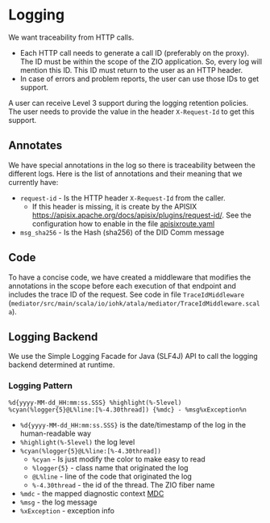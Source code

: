 # Logging

We want traceability from HTTP calls.
- Each HTTP call needs to generate a call ID (preferably on the proxy). The ID must be within the scope of the ZIO application. So, every log will mention this ID. This ID must return to the user as an HTTP header.
- In case of errors and problem reports, the user can use those IDs to get support.

A user can receive Level 3 support during the logging retention policies. The user needs to provide the value in the header `X-Request-Id` to get this support.

## Annotates

We have special annotations in the log so there is traceability between the different logs. 
Here is the list of annotations and their meaning that we currently have:

- `request-id` - Is the HTTP header `X-Request-Id` from the caller.
  - If this header is missing, it is create by the APISIX https://apisix.apache.org/docs/apisix/plugins/request-id/. See the configuration how to enable in the file [apisixroute.yaml](https://github.com/input-output-hk/atala-prism-mediator/blob/eb6d822f125bea7b3da8f[…]0a378/infrastructure/charts/mediator/templates/apisixroute.yaml)
- `msg_sha256` - Is the Hash (sha256) of the DID Comm message

## Code

To have a concise code, we have created a middleware that modifies the annotations in the scope before each execution of that endpoint and includes the trace ID of the request.
See code in file `TraceIdMiddleware` (`mediator/src/main/scala/io/iohk/atala/mediator/TraceIdMiddleware.scala`).

## Logging Backend

We use the Simple Logging Facade for Java (SLF4J) API to call the logging backend determined at runtime.

### Logging Pattern

`%d{yyyy-MM-dd_HH:mm:ss.SSS} %highlight(%-5level) %cyan(%logger{5}@L%line:[%-4.30thread]) {%mdc} - %msg%xException%n`

- `%d{yyyy-MM-dd_HH:mm:ss.SSS}` is the date/timestamp of the log in the human-readable way
- `%highlight(%-5level)` the log level
- `%cyan(%logger{5}@L%line:[%-4.30thread])`
  - `%cyan` - Is just modify the color to make easy to read
  - `%logger{5}` - class name that originated the log
  - `@L%line` - line of the code that originated the log
  - `%-4.30thread` - the id of the thread. The ZIO fiber name
- `%mdc` - the mapped diagnostic context [MDC](https://logback.qos.ch/manual/layouts.html#mdc)
- `%msg` - the log message
- `%xException` - exception info

